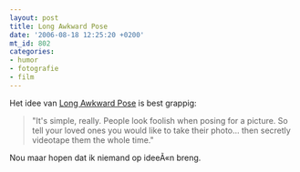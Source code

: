 ```yaml
---
layout: post
title: Long Awkward Pose
date: '2006-08-18 12:25:20 +0200'
mt_id: 802
categories:
- humor
- fotografie
- film
---
```

Het idee van <a href="http://www.longawkwardpose.com/">Long Awkward Pose</a> is best grappig:

<blockquote>"It's simple, really. People look foolish when posing for a picture. So tell your loved ones you would like to take their photo... then secretly videotape them the whole time."</blockquote>

Nou maar hopen dat ik niemand op ideeÃ«n breng.
